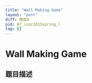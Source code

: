 ```yaml
---
title: "Wall Making Game"
layout: "post"
diff: 难度0
pid: AT_icpc2015spring_l
tag: []
---
```


# Wall Making Game

## 题目描述

[problemUrl]: https://atcoder.jp/contests/jag2015spring/tasks/icpc2015spring_l



